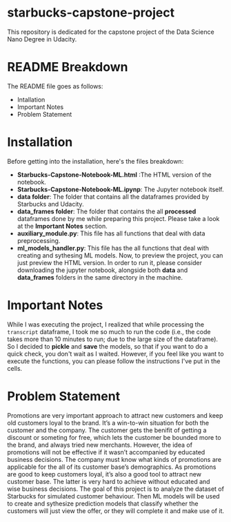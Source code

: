 # starbucks-capstone-project
This repository is dedicated for the capstone project of the Data Science Nano Degree in Udacity.
# README Breakdown 
The README file goes as follows: 
- Intallation 
- Important Notes 
- Problem Statement 
# Installation 
Before getting into the installation, here's the files breakdown: 
- **Starbucks-Capstone-Notebook-ML.html** :The HTML version of the notebook. 
- **Starbucks-Capstone-Notebook-ML.ipynp**: The Jupyter notebook itself. 
- **data folder**: The folder that contains all the dataframes provided by Starbucks and Udacity. 
- **data_frames folder**: The folder that contains the all **processed** dataframes done by me while preparing this project. Please take a look at the **Important Notes** section. 
- **auxiliary_module.py**: This file has all functions that deal with data preprocessing. 
- **ml_models_handler.py**: This file has the all functions that deal with creating and sythesing ML models. 
Now, to preview the project, you can just preview the HTML version. In order to run it, please consider downloading the jupyter notebook, alongside both **data** and **data_frames** folders in the same directory in the machine. 
# Important Notes 
While I was executing the project, I realized that while processing the `transcript` dataframe, I took me so much to run the code (i.e., the code takes more than 10 minutes to run; due to the large size of the dataframe). So I decided to **pickle** and **save** the models, so that if you want to do a quick check, you don't wait as I waited. However, if you feel like you want to execute the functions, you can please follow the instructions I've put in the cells. 
# Problem Statement
Promotions are very important approach to attract new customers and keep old customers loyal to the brand. It’s a win-to-win situation for both the customer and the company. The customer gets the benifit of getting a discount or someting for free, which lets the customer be bounded more to the brand, and always tried new merchants.
However, the idea of promotions will not be effective if it wasn’t accompanied by educated business decisions. The company must know what kinds of promotions are applicable for the all of its customer base’s demographics. As promotions are good to keep customers loyal, it’s also a good tool to attract new customer base. The latter is very hard to achieve without educated and wise business decisions.
The goal of this project is to analyze the dataset of Starbucks for simulated customer behaviour. Then ML models will be used to create and sythesize prediction models that classify whether the customers will just view the offer, or they will complete it and make use of it.


